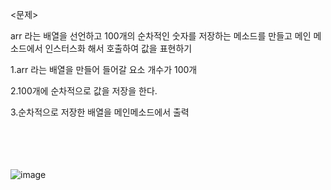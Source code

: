 <문제>

arr 라는 배열을 선언하고 100개의 순차적인 숫자를 저장하는 메소드를 만들고 메인 메소드에서 인스터스화 해서 호출하여 값을 표현하기 <br>

1.arr 라는 배열을 만들어 들어갈 요소 개수가 100개

2.100개에 순차적으로 값을 저장을 한다. 

3.순차적으로 저장한 배열을 메인메소드에서 출력
<br><br><br><br><br>












![image](https://user-images.githubusercontent.com/61142803/121769409-5ff38c00-cb9e-11eb-8655-b94d5d3eb6cb.png)
